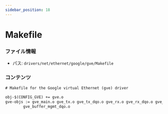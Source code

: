```yaml
---
sidebar_position: 18
---
```

# Makefile

### ファイル情報

- パス: `drivers/net/ethernet/google/gve/Makefile`

### コンテンツ

```txt
# Makefile for the Google virtual Ethernet (gve) driver

obj-$(CONFIG_GVE) += gve.o
gve-objs := gve_main.o gve_tx.o gve_tx_dqo.o gve_rx.o gve_rx_dqo.o gve_ethtool.o gve_adminq.o gve_utils.o gve_flow_rule.o \
	    gve_buffer_mgmt_dqo.o

```
